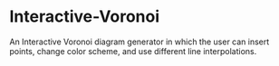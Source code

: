 # Interactive-Voronoi
An Interactive Voronoi diagram generator in which the user can insert points, change color scheme, and use different line interpolations.
